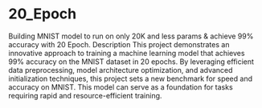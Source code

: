 # 20_Epoch
Building MNIST model to run on only 20K and less params & achieve 99% accuracy with 20 Epoch. 
Description This project demonstrates an innovative approach to training a machine learning model that achieves 99% accuracy on the MNIST dataset in 20 epochs. By leveraging efficient data preprocessing, model architecture optimization, and advanced initialization techniques, this project sets a new benchmark for speed and accuracy on MNIST. This model can serve as a foundation for tasks requiring rapid and resource-efficient training.
